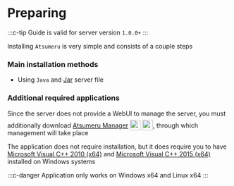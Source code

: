 # Preparing

:::c-tip
Guide is valid for server version `1.0.0+`
:::

Installing `Atsumeru` is very simple and consists of a couple steps

### Main installation methods

- Using `Java` and [Jar](./jar.md) server file

### Additional required applications

Since the server does not provide a WebUI to manage the server, you must additionally download [Atsumeru Manager](https://github.com/AtsumeruDev/AtsumeruManager) <img style="position: relative; top: 6px;" width="24" height="24" src="/assets/media/icons/windows.png"> <img style="position: relative; top: 6px;" width="24" height="24" src="/assets/media/icons/penguin.png">, through which management will take place

The application does not require installation, but it does require you to have [Microsoft Visual C++ 2010 (x64)](https://www.microsoft.com/en-US/download/details.aspx?id=26999) and [Microsoft Visual C++ 2015 (x64)](https://www.microsoft.com/en-US/download/details.aspx?id=53840) installed on Windows systems

:::c-danger
Application only works on Windows x64 and Linux x64
:::